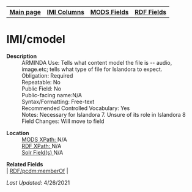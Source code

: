 <!DOCTYPE html>
<html>

<body>
<table style="width:100%">
  <tr>
    <th><a href="index.md">Main page</a></th>
	<th><a href="IMI.md">IMI Columns</a></th>
    <th><a href="MODS.md">MODS Fields</a></th>
    <th><a href="RDF.md">RDF Fields</a></th>
  </tr>
</table>

<h1>IMI/cmodel</h1>
<dl>
  <dt><b>Description</b></dt>
  <dd>ARMINDA Use: Tells what content model the file is -- audio, image.etc;  tells what type of file for Islandora to expect. </dd>
  <dd>Obligation: Required</dd>
  <dd>Repeatable: No</dd>
  <dd>Public Field: No</dd>
  <dd>Public-facing name:N/A</dd>
  <dd>Syntax/Formatting: Free-text</dd>
  <dd>Recommended Controlled Vocabulary: Yes</dd>
  <dd>Notes: Necessary for Islandora 7. Unsure of its role in Islandora 8</dd>
  <dd>Field Changes: Will move to field</dd>
</dl>
<dl>
    <dt><b>Location</b></dt>
		<dd><ins>MODS XPath: </ins>N/A</dd>
		<dd><ins>RDF XPath: </ins>N/A</dd>
		<dd><ins>Solr Field(s) </ins>N/A</dd>
</dl>	</dd>
<dl>
	<dt><b>Related Fields</b></dt>
		| <a href="rdf.pcdm_memberOf.md">RDF/pcdm:memberOf</a> |
</dl>
<p><i>Last Updated: </i>4/26/2021</p>
</body>
</html>